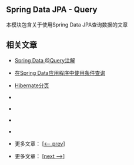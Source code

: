 ## Spring Data JPA - Query

本模块包含关于使用Spring Data JPA查询数据的文章

## 相关文章

- [Spring Data @Query注解](docs/SpringData-@Query注解.md)
- [在Spring Data应用程序中使用条件查询](docs/在SpringData应用程序中使用条件查询.md)
- [Hibernate分页](docs/Hibernate分页.md)
- []()
- []()
- []()
- []()

- 更多文章： [[<-- prev]](../spring-data-jpa-query-1/README.md)
- 更多文章： [[next -->]](../spring-data-jpa-query-3/README.md)